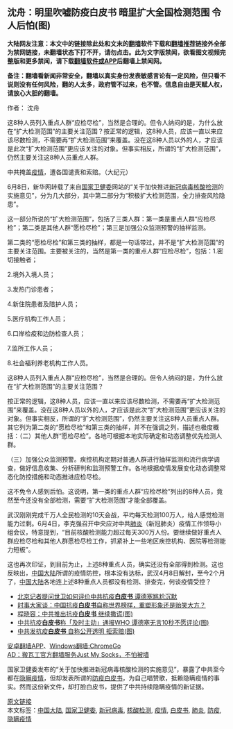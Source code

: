  <h2>沈舟：明里吹嘘防疫白皮书 暗里扩大全国检测范围 令人后怕(图)</h2> <p class="notice"><b>大陆网友注意：本文中的链接除此处和文末的<a href="https://github.com/bannedbook/fanqiang" >翻墙</a>软件下载和<a href="https://github.com/killgcd/justmysocks/blob/master/README.md">翻墙推荐</a>链接外全部为禁网链接，未翻墙状态下打不开，请勿点击。此为文字版禁闻，欲看图文视频完整版和更多禁闻，请下载<a href="https://github.com/bannedbook/fanqiang">翻墙软件或APP</a>后翻墙上禁闻网。</p><p>备注：翻墙看新闻非常安全，翻墙以真实身份发表敏感言论有一定风险，但只看不说则没有任何风险，翻的人太多，政府管不过来，也不管。信息自由是天赋人权，请放心大胆的翻墙。</b></p>  <div class="entry"> <p>作者： 沈舟</p> <p id="summary">这8种人员列入重点人群“应检尽检”，当然是合理的。但令人纳闷的是，为什么放在“扩大检测范围”的主要关注范围？按正常的逻辑，这8种人员，应该一直以来应该尽数检测，不需要再“扩大检测范围”来覆盖。没在这8种人员以外的人，才应该是此次“扩大检测范围”更应该关注的对象。但事实相反，所谓的“扩大检测范围”，仍然主要关注这8种人员重点人群。</p> <p id="conimg">中共掩盖<a href="https://www.bannedbook.org/bnews/tag/%E7%96%AB%E6%83%85/" class="st_tag internal_tag" rel="tag" title="标签 疫情 下的日志">疫情</a>，遭各国谴责和索赔。（大纪元）</p> <p>6月8日，新华网转载了来自<a href="https://www.bannedbook.org/bnews/tag/%E5%9B%BD%E5%AE%B6%E5%8D%AB%E5%81%A5%E5%A7%94/" class="st_tag internal_tag" rel="tag" title="标签 国家卫健委 下的日志">国家卫健委</a>网站的“关于加快推进<a href="https://www.bannedbook.org/bnews/tag/%e6%96%b0%e5%86%a0%e7%97%85%e6%af%92/" class="st_tag internal_tag" rel="tag" title="标签 新冠病毒 下的日志">新冠病毒</a><a href="https://www.bannedbook.org/bnews/tag/%E6%A0%B8%E9%85%B8%E6%A3%80%E6%B5%8B/" class="st_tag internal_tag" rel="tag" title="标签 核酸检测 下的日志">核酸检测</a>的实施意见”，分为几大部分，其中第二部分为“积极扩大检测范围，全力排查风险隐患”。</p> <p>这一部分所说的“扩大检测范围”，包括了三类人群：第一类是重点人群“应检尽检”；第二类是其他人群“愿检尽检”；第三是加强公众监测预警的抽样监测。</p>  <p>第二类的“愿检尽检”和第三类的抽样，都是一句话带过，并不是“扩大检测范围”的主要关注范围。主要被关注的，当然是第一类的重点人群“应检尽检”，包括：1.密切接触者；</p> <p>2.境外入境人员；</p> <p>3.发热门诊患者；</p> <p>4.新住院患者及陪护人员；</p> <p>5.医疗机构工作人员；</p>  <p>6.口岸检疫和边防检查人员；</p> <p>7.监所工作人员；</p> <p>8.社会福利养老机构工作人员。</p> <p>这8种人员列入重点人群“应检尽检”，当然是合理的。但令人纳闷的是，为什么放在“扩大检测范围”的主要关注范围？</p> <p>按正常的逻辑，这8种人员，应该一直以来应该尽数检测，不需要再“扩大检测范围”来覆盖。没在这8种人员以外的人，才应该是此次“扩大检测范围”更应该关注的对象。但事实相反，所谓的“扩大检测范围”，仍然主要关注这8种人员重点人群。其它列为第二类的“愿检尽检”和第三类的抽样，并不在强调之列，描述也极度概括：（二）其他人群“愿检尽检”。各地可根据本地实际确定和动态调整优先检测人群。</p>  <p>（三）加强公众监测预警。疾控机构定期对普通人群进行抽样监测和流行病学调查，做好信息收集、分析研判和监测预警工作。各地根据疫情发展变化动态调整常态化防控措施和动态推进应检尽检。</p> <p>这不免令人感到后怕。这说明，第一类的重点人群“应检尽检”列出的8种人员，竟然至今还没有全部检测，需要“扩大检测范围”才能全部覆盖。</p> <p>武汉刚刚完成千万人全民检测的10天会战，平均每天检测100万人，给人感觉检测能力过剩。6月4日，李克强召开中央应对中共<a href="https://www.bannedbook.org/bnews/tag/%e8%82%ba%e7%82%8e/" class="st_tag internal_tag" rel="tag" title="标签 肺炎 下的日志">肺炎</a>（新冠肺炎）疫情工作领导小组会议，特意提到，“目前核酸检测能力超过每天300万人份。要继续做好重点人群应检尽检和其他人群愿检尽检工作，抓紧补上一些地区疾控机构、医院等检测能力短板”。</p> <p>这也再次印证，到目前为止，上述8种重点人员，确实还没有全部得到检测。这也反映出，<span class='wp_keywordlink_affiliate'><a href="https://www.bannedbook.org/" title="中国" target="_blank">中国</a></span><span class='wp_keywordlink_affiliate'><a href="https://www.bannedbook.org/" title="大陆" target="_blank">大陆</a></span>所谓的疫情防控，根本没有达标，武汉4月8日解封，至今2个月了，<a href="https://www.bannedbook.org/bnews/tag/%e4%b8%ad%e5%9b%bd%e5%a4%a7%e9%99%86/" class="st_tag internal_tag" rel="tag" title="标签 中国大陆 下的日志">中国大陆</a>各地连上述8种重点人员都没有检测、排查完，何谈疫情受控？</p> <ul class='op-related-articles' title='相关阅读'> <li><a href='https://www.bannedbook.org/bnews/comments/20200609/1342073.html' target='_blank'>北京记者提问世卫如何评价中共抗疫<b>白皮书</b> 谭德塞尴尬沉默</a></li> <li><a href='https://www.bannedbook.org/bnews/comments/20200609/1342004.html' target='_blank'>时事大家谈：中国抗疫<b>白皮书</b>自称世界榜样，重塑形象还是贻笑大方？</a></li> <li><a href='https://www.bannedbook.org/bnews/comments/20200609/1341996.html' target='_blank'>程晓容：中共推出抗疫<b>白皮书</b> 继续撒谎(图)</a></li> <li><a href='https://www.bannedbook.org/bnews/cbnews/20200609/1341946.html' target='_blank'>中共抗疫<b>白皮书</b>称「及时主动」通报WHO 谭德塞无言10秒不愿评论(图)</a></li> <li><a href='https://www.bannedbook.org/bnews/cbnews/20200608/1341426.html' target='_blank'>中共发抗疫<b>白皮书</b> 自称公开透明 拒索赔(图)</a></li> </ul> <div class="texttj"> <a href="https://github.com/bannedbook/fanqiang/wiki/%E7%A6%81%E9%97%BB%E7%BD%91%E5%AE%89%E5%8D%93%E7%BF%BB%E5%A2%99%E6%96%B0%E9%97%BBAPP" target="_blank">安卓翻墙APP</a>、<a href="https://github.com/bannedbook/fanqiang/wiki/Chrome%E4%B8%80%E9%94%AE%E7%BF%BB%E5%A2%99%E5%8C%85" target="_blank">Windows翻墙:ChromeGo</a><br/> <a href="https://github.com/killgcd/justmysocks/blob/master/README.md" target="_blank">AD：搬瓦工官方翻墙服务Just My Socks，不怕被墙</a> </div><p>国家卫健委发布的“关于加快推进新冠病毒核酸检测的实施意见”，暴露了中共至今都在<a href="https://www.bannedbook.org/bnews/tag/%E9%9A%90%E7%9E%92%E7%96%AB%E6%83%85/" class="st_tag internal_tag" rel="tag" title="标签 隐瞒疫情 下的日志">隐瞒疫情</a>，但却发表所谓的<a href="https://www.bannedbook.org/bnews/tag/%E9%98%B2%E7%96%AB/" class="st_tag internal_tag" rel="tag" title="标签 防疫 下的日志">防疫</a><a href="https://www.bannedbook.org/bnews/tag/%E7%99%BD%E7%9A%AE%E4%B9%A6/" class="st_tag internal_tag" rel="tag" title="标签 白皮书 下的日志">白皮书</a>，为自己唱赞歌，抵赖隐瞒疫情的事实。然而这份新文件，却打脸白皮书，提供了中共持续隐瞒疫情的新证据。</p> <a name='sharetosocial'></a>         <div><a href='https://www.bannedbook.org/bnews/comments/20200610/1342521.html'>原文链接</a></div>  </div><!--END ENTRY--> <div class="postfooter"> <div>本文标签：<a href="https://www.bannedbook.org/bnews/tag/%e4%b8%ad%e5%9b%bd%e5%a4%a7%e9%99%86/" rel="tag">中国大陆</a>, <a href="https://www.bannedbook.org/bnews/tag/%E5%9B%BD%E5%AE%B6%E5%8D%AB%E5%81%A5%E5%A7%94/" rel="tag">国家卫健委</a>, <a href="https://www.bannedbook.org/bnews/tag/%e6%96%b0%e5%86%a0%e7%97%85%e6%af%92/" rel="tag">新冠病毒</a>, <a href="https://www.bannedbook.org/bnews/tag/%E6%A0%B8%E9%85%B8%E6%A3%80%E6%B5%8B/" rel="tag">核酸检测</a>, <a href="https://www.bannedbook.org/bnews/tag/%E7%96%AB%E6%83%85/" rel="tag">疫情</a>, <a href="https://www.bannedbook.org/bnews/tag/%E7%99%BD%E7%9A%AE%E4%B9%A6/" rel="tag">白皮书</a>, <a href="https://www.bannedbook.org/bnews/tag/%e8%82%ba%e7%82%8e/" rel="tag">肺炎</a>, <a href="https://www.bannedbook.org/bnews/tag/%E9%98%B2%E7%96%AB/" rel="tag">防疫</a>, <a href="https://www.bannedbook.org/bnews/tag/%E9%9A%90%E7%9E%92%E7%96%AB%E6%83%85/" rel="tag">隐瞒疫情</a></div>  </div><!--END POSTFOOTER--> 